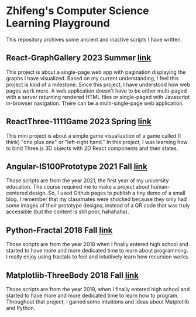 # Zhifeng's Computer Science Learning Playground

This repository archives some ancient and inactive scripts I have written.

## React-GraphGallery 2023 Summer [link](Toys/React-GraphGallery/)

This project is about a single-page web app with pagination displaying the graphs I have visualized. Based on my current understanding, I feel this project is kind of a milestone. Since this project, I have understood how web pages work more. A web application doesn't have to be either multi-paged with a server returning rendered HTML files or single-paged with Javascript in-browser navigation. There can be a multi-single-page web application.

## ReactThree-1111Game 2023 Spring [link](Toys/ReactThree-1111Game)

This mini project is about a simple game visualization of a game called (I think) "one plus one" or "left-right hand." In this project, I was learning how to bind Three.js 3D objects with 2D React components and their states.

## Angular-IS100Prototype 2021 Fall [link](Toys/Angular-IS100Prototype)

Those scripts are from the year 2021, the first year of my university education. The course required me to make a project about human-centered design. So, I used Github pages to publish a tiny demo of a small blog. I remember that my classmates were shocked because they only had some images of their prototype designs, instead of a QR code that was truly accessible (but the content is still poor, hahahaha).

## Python-Fractal 2018 Fall [link](Toys/Python-Fractal)

Those scripts are from the year 2018 when I finally entered high school and started to have more and more dedicated time to learn about programming. I really enjoy using fractals to feel and intuitively learn how recursion works.

## Matplotlib-ThreeBody 2018 Fall [link](Toys/Matplotlib-ThreeBody)

Those scripts are from the year 2018, when I finally entered high school and started to have more and more dedicated time to learn how to program. Throughout that project, I gained some intuitions and ideas about Matplotlib and Python.
